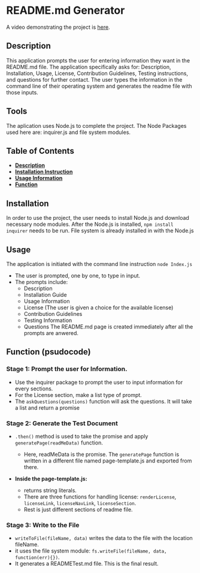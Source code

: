 # README.md Generator
A video demonstrating the project is [here](https://drive.google.com/file/d/1rAGa3RRcx19qNrRazTpMGMmzy2oncbfn/view).

## Description 
This application prompts the user for entering information they want in the README.md file. The application specifically asks for: Description, Installation, Usage, License, Contribution Guidelines, Testing instructions, and questions for further contact. The user types the information in the command line of their operating system and generates the readme file with those inputs.

## Tools
The aplication uses Node.js to complete the project.
The Node Packages used here are: inquirer.js and file system modules.


## Table of Contents
- **[Description](#description)**
- **[Installation Instruction](#installation)**
- **[Usage Information](#usage)**
- **[Function](#function-psudocode)**
## Installation
In order to use the project, the user needs to install Node.js and download necessary node modules.
After the Node.js is installed, `npm install inquirer` needs to be run. File system is already installed in with the Node.js


## Usage
The application is initiated with the command line instruction `node Index.js`

- The user is prompted, one by one, to type in input.
- The prompts include: 
   - Description
   - Installation Guide
   - Usage Information
   - License (The user is given a choice for the available license)
   - Contribution Guidelines
   - Testing Information
   - Questions
The README.md page is created immediately after all the prompts are anwered.

## Function (psudocode)
### Stage 1: Prompt the user for Information.
- Use the inquirer package to prompt the user to input information for every sections.
- For the License section, make a list type of prompt.
- The `askQuestions(questions)` function will ask the questions. It will take a list and return a promise

### Stage 2: Generate the Test Document
- `.then()` method is used to take the promise and apply `generatePage(readMeData)` function.
   - Here, readMeData is the promise. The `generatePage` function is written in a different file named page-template.js and exported from there.

- **Inside the page-template.js:**
     - returns string literals.
     - There are three functions for handling license: `renderLicense`, `licenseLink`, `licenseNavLink`, `licenseSection`.
     - Rest is just different sections of readme file.
### Stage 3: Write to the File
- `writeToFile(fileName, data)` writes the data to the file with the location fileName.
- it uses the file system module: `fs.writeFile(fileName, data, function(err){})`.
- It generates a READMETest.md file. This is the final result.

   



